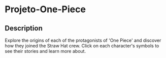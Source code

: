 # Projeto-One-Piece

## Description

 Explore the origins of each of the protagonists of 'One Piece' and discover how they joined the Straw Hat crew. Click on each character's symbols to see their stories and learn more about.

